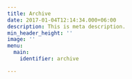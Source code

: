 ```yaml
---
title: Archive
date: 2017-01-04T12:14:34.000+06:00
description: This is meta description.
min_header_height: ''
image: ''
menu:
  main:
    identifier: archive

---
```

